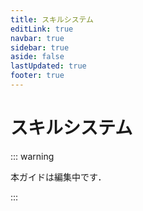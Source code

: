 ```yaml
---
title: スキルシステム
editLink: true
navbar: true
sidebar: true
aside: false
lastUpdated: true
footer: true
---
```


# スキルシステム

::: warning

本ガイドは編集中です．

:::